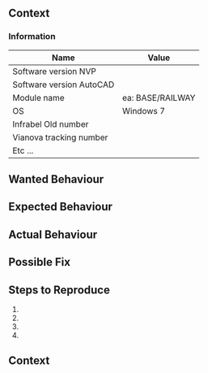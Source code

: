 <!--- Provide a general summary of the issue in the Title above -->

<!-- By filling in this form, you are reporting an issue, or proposing an enhancement to the Novapoint community. -->
<!-- Please do make note this is not an official way to ask for support, see:   [here](https://github.com/bcattoor/NovaPoint-Open-Issue-List/blob/master/README.md) -->

## Context
<!--- Provide a more detailed introduction to the issue itself, and why you consider it to be a bug or enhancement -->

### Information
<!-- Change below table to include the information you think is important to anyone reading this issue report. -->
|           Name           |      Value       |
|--------------------------|------------------|
| Software version NVP     |                  |
| Software version AutoCAD |                  |
| Module name              | ea: BASE/RAILWAY |
| OS                       | Windows 7        |
| Infrabel Old number      |                  |
| Vianova tracking number  |                  |
| Etc ...                  |                  |

<!-- Below is optional, but it could help to bring some structure is your issue. -->

## Wanted Behaviour
<!-- Only applicable if asking for an enhancement -->
## Expected Behaviour
<!--- Tell us what should happen -->

## Actual Behaviour
<!--- Tell us what happens instead -->

## Possible Fix
<!--- Not obligatory, but suggest a fix or reason for the bug -->

## Steps to Reproduce
<!--- Provide a link to a live example, or an unambiguous set of steps to -->
<!--- reproduce this bug include code to reproduce, if relevant -->
1.
2.
3.
4.

## Context
<!--- How has this bug affected you? What were you trying to accomplish? -->
